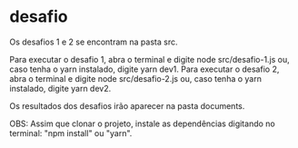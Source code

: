 # desafio
Os desafios 1 e 2 se encontram na pasta src.

Para executar o desafio 1, abra o terminal e digite node src/desafio-1.js ou, caso tenha o yarn instalado, digite yarn dev1.
Para executar o desafio 2, abra o terminal e digite node src/desafio-2.js ou, caso tenha o yarn instalado, digite yarn dev2.

Os resultados dos desafios irão aparecer na pasta documents.

OBS: Assim que clonar o projeto, instale as dependências digitando no terminal: "npm install" ou "yarn".
